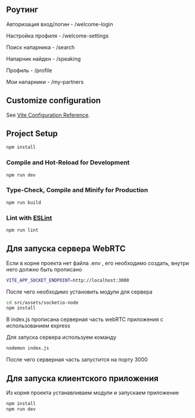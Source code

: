 ## Роутинг

Авторизация вход/логин - /welcome-login

Настройка профиля - /welcome-settings

Поиск напарника - /search

Напарник найден - /speaking

Профиль - /profile

Мои напарники - /my-partners

## Customize configuration

See [Vite Configuration Reference](https://vitejs.dev/config/).

## Project Setup

```sh
npm install
```

### Compile and Hot-Reload for Development

```sh
npm run dev
```

### Type-Check, Compile and Minify for Production

```sh
npm run build
```

### Lint with [ESLint](https://eslint.org/)

```sh
npm run lint
```

## Для запуска сервера WebRTC

Если в корне проекта нет файла .env , его необходимо создать, внутри него должно быть прописано

```sh
VITE_APP_SOCKET_ENDPOINT=http://localhost:3000
```

После чего необходимо установить модули для сервера

```sh
cd src/assets/socketio-node
npm install
```

В index.js прописана серверная часть webRTC приложения с использованием express

Для запуска сервера используем команду 

```sh
nodemon index.js
```

После чего серверная часть запустится на порту 3000

## Для запуска клиентского приложения

Из корня проекта устанавливаем модули и запускаем приложение

```sh
npm install
npm run dev
```
